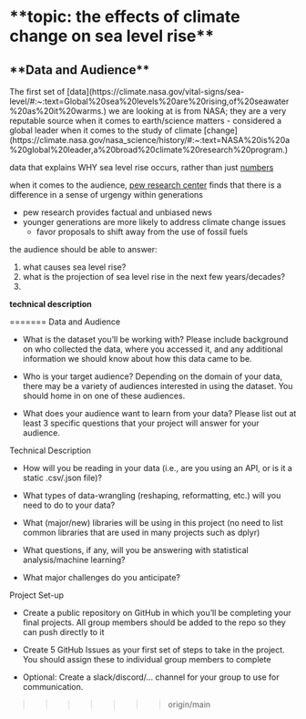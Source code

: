<h1>**topic: the effects of climate change on sea level rise** </h1>

<h2>**Data and Audience** </h2>
The first set of [data](https://climate.nasa.gov/vital-signs/sea-level/#:~:text=Global%20sea%20levels%20are%20rising,of%20seawater%20as%20it%20warms.) we are looking at is from NASA; they are a very reputable source when it comes to earth/science matters
  - considered a global leader when it comes to the study of climate [change](https://climate.nasa.gov/nasa_science/history/#:~:text=NASA%20is%20a%20global%20leader,a%20broad%20climate%20research%20program.)
  
data that explains WHY sea level rise occurs, rather than just [numbers](https://www.nasa.gov/specials/sea-level-rise-2020/)

when it comes to the audience, [pew research center](https://www.pewresearch.org/fact-tank/2021/05/26/key-findings-how-americans-attitudes-about-climate-change-differ-by-generation-party-and-other-factors/) finds that there is a difference in a sense of urgengy within generations
  - pew research provides factual and unbiased news 
  - younger generations are more likely to address climate change issues
      - favor proposals to shift away from the use of fossil fuels

the audience should be able to answer: 
  1. what causes sea level rise? 
  2. what is the projection of sea level rise in the next few years/decades?
  3. 
  
**technical description**

  

  
=======
Data and Audience
- What is the dataset you’ll be working with? Please include background on who     collected the data, where you accessed it, and any additional information we     should know about how this data came to be.

- Who is your target audience? Depending on the domain of your data, there may    be a variety of audiences interested in using the dataset. You should home in   on one of these audiences.

- What does your audience want to learn from your data? Please list out at least   3 specific questions that your project will answer for your audience.

Technical Description
- How will you be reading in your data (i.e., are you using an API, or is it a    static .csv/.json file)?

- What types of data-wrangling (reshaping, reformatting, etc.) will you need to   do to your data?

- What (major/new) libraries will be using in this project (no need to list       common libraries that are used in many projects such as dplyr)

- What questions, if any, will you be answering with statistical                  analysis/machine learning?

- What major challenges do you anticipate?

Project Set-up
- Create a public repository on GitHub in which you’ll be completing your final   projects. All group members should be added to the repo so they can push        directly to it

- Create 5 GitHub Issues as your first set of steps to take in the project. You   should assign these to individual group members to complete

- Optional: Create a slack/discord/… channel for your group to use for            communication.



>>>>>>> origin/main
